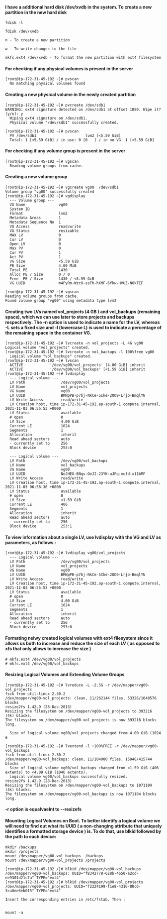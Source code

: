 #### I have a additional hard disk /dev/xvdb in the system. To create a new partition in the new hard disk 

```
fdisk -l

fdisk /dev/xvdb

n - To create a new partition

w - To write changes to the file 

mkfs.ext4 /dev/xvdb - To format the new partition with ext4 filesystem
```

#### For checking if any physical volumes is present in the server 

```
[root@ip-172-31-45-192 ~]# pvscan
  No matching physical volumes found
```

#### Creating a new physical volume in the newly created partition 

```
[root@ip-172-31-45-192 ~]# pvcreate /dev/sdb1
WARNING: ext4 signature detected on /dev/sdb1 at offset 1080. Wipe it? [y/n]: y
  Wiping ext4 signature on /dev/sdb1.
  Physical volume "/dev/sdb1" successfully created.
  
[root@ip-172-31-45-192 ~]# pvscan
  PV /dev/sdb1                      lvm2 [<5.59 GiB]
  Total: 1 [<5.59 GiB] / in use: 0 [0   ] / in no VG: 1 [<5.59 GiB]
```

#### For checking if any volume group is present in the server 

```
[root@ip-172-31-45-192 ~]# vgscan
  Reading volume groups from cache.
```

#### Creating a new volume group
```
[root@ip-172-31-45-192 ~]# vgcreate vg00  /dev/sdb1
Volume group "vg00" successfully created
[root@ip-172-31-45-192 ~]# vgdisplay
  --- Volume group ---
  VG Name               vg00
  System ID             
  Format                lvm2
  Metadata Areas        1
  Metadata Sequence No  1
  VG Access             read/write
  VG Status             resizable
  MAX LV                0
  Cur LV                0
  Open LV               0
  Max PV                0
  Cur PV                1
  Act PV                1
  VG Size               <5.59 GiB
  PE Size               4.00 MiB
  Total PE              1430
  Alloc PE / Size       0 / 0   
  Free  PE / Size       1430 / <5.59 GiB
  VG UUID               m4PyRm-Wzc0-ssTh-hXMF-6fkw-HVUZ-N6kTEF
  
[root@ip-172-31-45-192 ~]# vgscan
Reading volume groups from cache.
Found volume group "vg00" using metadata type lvm2
```
#### Creating two LVs named vol_projects (4 GB ) and vol_backups (remaining space), which we can use later to store projects and  backups respectively. The -n option is used to indicate a name for the LV, whereas -L sets a fixed size and -l (lowercase L) is used to indicate a percentage of the remaining space in the container VG.

```
[root@ip-172-31-45-192 ~]# lvcreate -n vol_projects -L 4G vg00
Logical volume "vol_projects" created.
[root@ip-172-31-45-192 ~]# lvcreate -n vol_backups -l 100%free vg00
  Logical volume "vol_backups" created.
[root@ip-172-31-45-192 ~]# lvscan
  ACTIVE            '/dev/vg00/vol_projects' [4.00 GiB] inherit
  ACTIVE            '/dev/vg00/vol_backups' [<1.59 GiB] inherit
[root@ip-172-31-45-192 ~]# lvdisplay
  --- Logical volume ---
  LV Path                /dev/vg00/vol_projects
  LV Name                vol_projects
  VG Name                vg00
  LV UUID                BMNpPB-p7bj-NkCe-5Ike-2OO9-Lrjo-BmqlYN
  LV Write Access        read/write
  LV Creation host, time ip-172-31-45-192.ap-south-1.compute.internal, 2021-11-03 06:55:53 +0000
  LV Status              available
  # open                 0
  LV Size                4.00 GiB
  Current LE             1024
  Segments               1
  Allocation             inherit
  Read ahead sectors     auto
  - currently set to     256
  Block device           253:0
   
  --- Logical volume ---
  LV Path                /dev/vg00/vol_backups
  LV Name                vol_backups
  VG Name                vg00
  LV UUID                NeJHEG-BNqs-OeJI-23YK-uJFq-mufd-x11bMF
  LV Write Access        read/write
  LV Creation host, time ip-172-31-45-192.ap-south-1.compute.internal, 2021-11-03 06:56:36 +0000
  LV Status              available
  # open                 0
  LV Size                <1.59 GiB
  Current LE             406
  Segments               1
  Allocation             inherit
  Read ahead sectors     auto
  - currently set to     256
  Block device           253:1
```

#### To view information about a single LV, use lvdisplay with the VG and LV as parameters, as follows :

```
[root@ip-172-31-45-192 ~]# lvdisplay vg00/vol_projects
  --- Logical volume ---
  LV Path                /dev/vg00/vol_projects
  LV Name                vol_projects
  VG Name                vg00
  LV UUID                BMNpPB-p7bj-NkCe-5Ike-2OO9-Lrjo-BmqlYN
  LV Write Access        read/write
  LV Creation host, time ip-172-31-45-192.ap-south-1.compute.internal, 2021-11-03 06:55:53 +0000
  LV Status              available
  # open                 0
  LV Size                4.00 GiB
  Current LE             1024
  Segments               1
  Allocation             inherit
  Read ahead sectors     auto
  - currently set to     256
  Block device           253:0
  ```
  
#### Formating nelwy created logical volumes with ext4 filesystem since it allows us both to increase and reduce the size of each LV ( as opposed to xfs that only allows to increase the size )

```
# mkfs.ext4 /dev/vg00/vol_projects
# mkfs.ext4 /dev/vg00/vol_backups
```

#### Resizing Logical Volumes and Extending Volume Groups

```
[root@ip-172-31-45-192 ~]# lvreduce -L -2.5G -r /dev/mapper/vg00-vol_projects
fsck from util-linux 2.30.2
/dev/mapper/vg00-vol_projects: clean, 11/262144 files, 53326/1048576 blocks
resize2fs 1.42.9 (28-Dec-2013)
Resizing the filesystem on /dev/mapper/vg00-vol_projects to 393216 (4k) blocks.
The filesystem on /dev/mapper/vg00-vol_projects is now 393216 blocks long.

  Size of logical volume vg00/vol_projects changed from 4.00 GiB (1024 e
  
[root@ip-172-31-45-192 ~]# lvextend -l +100%FREE -r /dev/mapper/vg00-vol_backups
fsck from util-linux 2.30.2
/dev/mapper/vg00-vol_backups: clean, 11/104000 files, 15948/415744 blocks
  Size of logical volume vg00/vol_backups changed from <1.59 GiB (406 extents) to <4.09 GiB (1046 extents).
  Logical volume vg00/vol_backups successfully resized.
resize2fs 1.42.9 (28-Dec-2013)
Resizing the filesystem on /dev/mapper/vg00-vol_backups to 1071104 (4k) blocks.
The filesystem on /dev/mapper/vg00-vol_backups is now 1071104 blocks long.
```
#### -r option is equalvaelnt to --resizefs

#### Mounting Logical Volumes on Boot. To better identify a logical volume we will need to find out what its UUID ( a non-changing attribute that uniquely identifies a formatted storage device ) is. To do that, use blkid followed by the path to each device:


```
mkdir /backups
mkdir /projects
mount /dev/mapper/vg00-vol_backups  /backups
mount /dev/mapper/vg00-vol_projects /projects

[root@ip-172-31-45-192 /]# blkid /dev/mapper/vg00-vol_backups
/dev/mapper/vg00-vol_backups: UUID="f8342778-628b-4650-a2cd-ee9301d21c7a" TYPE="ext4"
[root@ip-172-31-45-192 /]# blkid /dev/mapper/vg00-vol_projects
/dev/mapper/vg00-vol_projects: UUID="f2224199-f1e8-4316-80c6-3ca0ee6eb015" TYPE="ext4"

Insert the corresponding entries in /etc/fstab. Then :


mount -a
```




  
  
  
  




  

